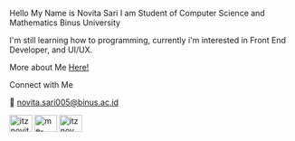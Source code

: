 Hello
My Name is Novita Sari
I am Student of Computer Science and Mathematics Binus University

I'm still learning how to programming, currently i'm interested in Front End Developer, and UI/UX.

More about Me
[Here!](https://www.linkedin.com/in/me-novitasari/)

Connect with Me

:email: novita.sari005@binus.ac.id

<a href="https://twitter.com/itznovitasari" target="blank"><img align="center" src="https://raw.githubusercontent.com/rahuldkjain/github-profile-readme-generator/master/src/images/icons/Social/twitter.svg" alt="itznovitasari" height="30" width="40" /></a>
<a href="https://linkedin.com/in/me-novitasari" target="blank"><img align="center" src="https://raw.githubusercontent.com/rahuldkjain/github-profile-readme-generator/master/src/images/icons/Social/linked-in-alt.svg" alt="me-novitasari" height="30" width="40" /></a>
<a href="https://instagram.com/itznov" target="blank"><img align="center" src="https://raw.githubusercontent.com/rahuldkjain/github-profile-readme-generator/master/src/images/icons/Social/instagram.svg" alt="itznov" height="30" width="40" /></a>

